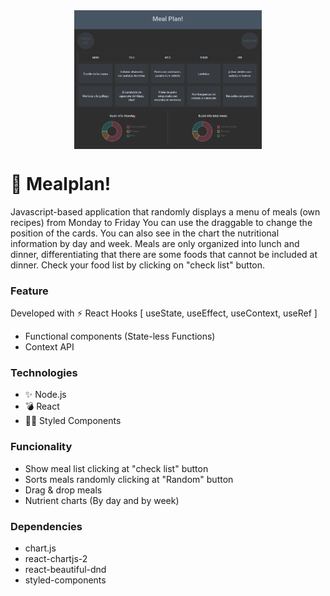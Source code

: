  <div style="text-align:center"><img src="./img/mealplan.png" alt="background" style="width:70%; margin-left:auto; margin-right:auto; display: block; width:300px"/></div>

# 🌱 Mealplan!
Javascript-based application that randomly displays a menu of meals (own recipes) from Monday to Friday
You can use the draggable to change the position of the cards.
You can also see in the chart the nutritional information by day and week.
Meals are only organized into lunch and dinner, differentiating that there are some foods that cannot be included at dinner.
Check your food list by clicking on "check list" button.

### Feature
Developed with ⚡️ React Hooks [ useState, useEffect, useContext, useRef ]
* Functional components (State-less Functions)
* Context API

### Technologies
* ✨ Node.js
* 💣 React
* 💅🏾 Styled Components

### Funcionality
* Show meal list clicking at "check list" button
* Sorts meals randomly clicking at "Random" button
* Drag & drop meals
* Nutrient charts (By day and by week)

### Dependencies
* chart.js
* react-chartjs-2
* react-beautiful-dnd
* styled-components